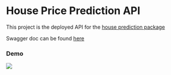 # House Price Prediction API

This project is the deployed API for the [house prediction package](https://pypi.org/project/arnold-house-price-regression-model/0.0.8/#history)

Swagger doc can be found [here](https://vast-hamlet-41400.herokuapp.com/docs#/)

### Demo
<img src="demo/demo.gif"/>

